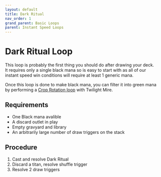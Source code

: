 ```yaml
---
layout: default
title: Dark Ritual
nav_order: 1
grand_parent: Basic Loops
parent: Instant Speed Loops
---
```


# Dark Ritual Loop

This loop is probably the first thing you should do after drawing your deck. It requires only a single black mana so is easy to start with as all of our instant speed win conditions will require at least 1 generic mana.

Once this loop is done to make black mana, you can filter it into green mana by performing a [Crop Rotation loop](../../basic-loops/crop-rotation.md) with Twilight Mire.

## Requirements 

* One Black mana avalible
* A discard outlet in play
* Empty gravyard and library
* An arbitrarily large number of draw triggers on the stack

## Procedure

1. Cast and resolve Dark Ritual
1. Discard a titan, resolve shuffle trigger
1. Resolve 2 draw triggers
